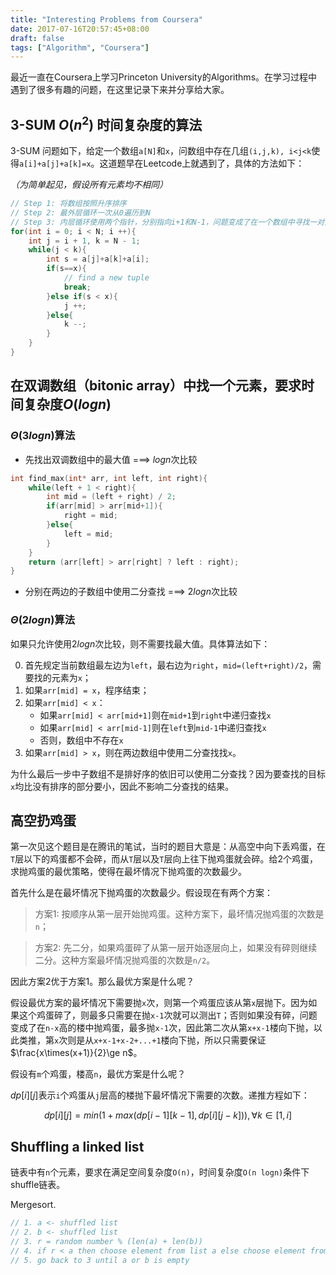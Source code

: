 ```yaml
---
title: "Interesting Problems from Coursera"
date: 2017-07-16T20:57:45+08:00
draft: false
tags: ["Algorithm", "Coursera"]
---
```


最近一直在Coursera上学习Princeton University的Algorithms。在学习过程中遇到了很多有趣的问题，在这里记录下来并分享给大家。

## 3-SUM $O(n^2)$ 时间复杂度的算法

3-SUM 问题如下，给定一个数组`a[N]`和`x`，问数组中存在几组`(i,j,k), i<j<k`使得`a[i]+a[j]+a[k]=x`。这道题早在Leetcode上就遇到了，具体的方法如下：

*（为简单起见，假设所有元素均不相同）*

```c
// Step 1: 将数组按照升序排序
// Step 2: 最外层循环一次从0遍历到N
// Step 3: 内层循环使用两个指针，分别指向i+1和N-1，问题变成了在一个数组中寻找一对数使它们的和为x-a[i]。
for(int i = 0; i < N; i ++){
    int j = i + 1, k = N - 1;
    while(j < k){
        int s = a[j]+a[k]+a[i];
        if(s==x){
            // find a new tuple
            break;
        }else if(s < x){
            j ++;
        }else{
            k --;
        }
    }
}
```

## 在双调数组（bitonic array）中找一个元素，要求时间复杂度$O(log n)$

### $\Theta(3 log n)$算法
- 先找出双调数组中的最大值 ===> $log n$次比较

```c++
int find_max(int* arr, int left, int right){
    while(left + 1 < right){
        int mid = (left + right) / 2;
        if(arr[mid] > arr[mid+1]){
            right = mid;
        }else{
            left = mid;
        }
    }
    return (arr[left] > arr[right] ? left : right);
}
```

- 分别在两边的子数组中使用二分查找 ===> $2log n$次比较

### $\Theta(2 log n)$算法

如果只允许使用$2logn$次比较，则不需要找最大值。具体算法如下：

0. 首先规定当前数组最左边为`left`，最右边为`right`，`mid=(left+right)/2`，需要找的元素为`x`；
1. 如果`arr[mid] = x`，程序结束；
2. 如果`arr[mid] < x`：
    - 如果`arr[mid] < arr[mid+1]`则在`mid+1`到`right`中递归查找`x`
    - 如果`arr[mid] < arr[mid-1]`则在`left`到`mid-1`中递归查找`x`
    - 否则，数组中不存在`x`
3. 如果`arr[mid] > x`，则在两边数组中使用二分查找找`x`。

为什么最后一步中子数组不是排好序的依旧可以使用二分查找？因为要查找的目标`x`均比没有排序的部分要小，因此不影响二分查找的结果。

## 高空扔鸡蛋

第一次见这个题目是在腾讯的笔试，当时的题目大意是：从高空中向下丢鸡蛋，在`T`层以下的鸡蛋都不会碎，而从`T`层以及`T`层向上往下抛鸡蛋就会碎。给2个鸡蛋，求抛鸡蛋的最优策略，使得在最坏情况下抛鸡蛋的次数最少。

首先什么是在最坏情况下抛鸡蛋的次数最少。假设现在有两个方案：

> 方案1: 按顺序从第一层开始抛鸡蛋。这种方案下，最坏情况抛鸡蛋的次数是`n`；

> 方案2: 先二分，如果鸡蛋碎了从第一层开始逐层向上，如果没有碎则继续二分。这种方案最坏情况抛鸡蛋的次数是`n/2`。

因此方案2优于方案1。那么最优方案是什么呢？

假设最优方案的最坏情况下需要抛`x`次，则第一个鸡蛋应该从第`x`层抛下。因为如果这个鸡蛋碎了，则最多只需要在抛`x-1`次就可以测出`T`；否则如果没有碎，问题变成了在`n-x`高的楼中抛鸡蛋，最多抛`x-1`次，因此第二次从第`x+x-1`楼向下抛，以此类推，第`x`次则是从`x+x-1+x-2+...+1`楼向下抛，所以只需要保证$\frac{x\times(x+1)}{2}\ge n$。

假设有`m`个鸡蛋，楼高`n`，最优方案是什么呢？

$dp[i][j]$表示`i`个鸡蛋从`j`层高的楼抛下最坏情况下需要的次数。递推方程如下：

$$
dp[i][j] = min(1+max(dp[i-1][k-1], dp[i][j-k])), \forall k \in [1,i]
$$

## Shuffling a linked list

链表中有`n`个元素，要求在满足空间复杂度`O(n)`，时间复杂度`O(n logn)`条件下shuffle链表。

Mergesort. 
```c++
// 1. a <- shuffled list
// 2. b <- shuffled list
// 3. r = random number % (len(a) + len(b))
// 4. if r < a then choose element from list a else choose element from b
// 5. go back to 3 until a or b is empty
```